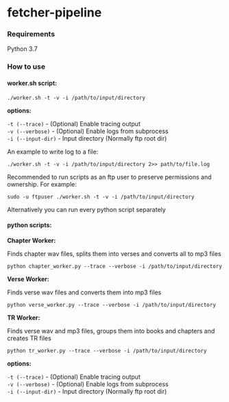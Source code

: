 # fetcher-pipeline

### Requirements

Python 3.7

### How to use  

#### worker.sh script:  

`./worker.sh -t -v -i /path/to/input/directory`  

**options:**  

`-t (--trace)` - (Optional) Enable tracing output  
`-v (--verbose)` - (Optional) Enable logs from subprocess  
`-i (--input-dir)` - Input directory (Normally ftp root dir)  

An example to write log to a file:  

`./worker.sh -t -v -i /path/to/input/directory 2>> path/to/file.log`

Recommended to run scripts as an ftp user to preserve permissions and ownership. For example:  

`sudo -u ftpuser ./worker.sh -t -v -i /path/to/input/directory`

Alternatively you can run every python script separately  

#### python scripts:  

**Chapter Worker:**

Finds chapter wav files, splits them into verses and converts all to mp3 files  

`python chapter_worker.py --trace --verbose -i /path/to/input/directory`

**Verse Worker:**

Finds verse wav files and converts them into mp3 files  

`python verse_worker.py --trace --verbose -i /path/to/input/directory`

**TR Worker:**

Finds verse wav and mp3 files, groups them into books and chapters and creates TR files  

`python tr_worker.py --trace --verbose -i /path/to/input/directory`

**options:**  

`-t (--trace)` - (Optional) Enable tracing output  
`-v (--verbose)` - (Optional) Enable logs from subprocess  
`-i (--input-dir)` - Input directory (Normally ftp root dir)  